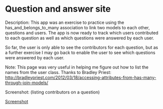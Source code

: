 Question and answer site
========================

Description: This app was an exercise to practice using the has_and_belongs_to_many association to link two models to each other, questions and users. The app is now ready to track which users contributed to each question as well as which questions were answered by each user. 

So far, the user is only able to see the contributors for each question, but as a further exercise I may go back to enable the user to see which questions were answered by each user.

Note: This page was very useful in helping me figure out how to list the names from the user class. Thanks to Bradley Priest: http://bradleypriest.com/2012/03/18/accessing-attributes-from-has-many-through-join-models/

Screenshot: (listing contributors on a question)

[Screenshot](/raw.github.com/mlsayre/qa/master/app/assets/images/qa1.png)
